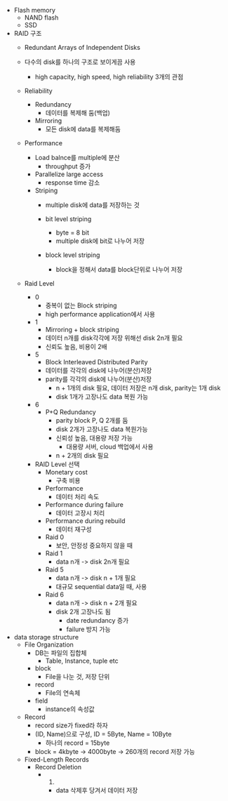 - Flash memory
	- NAND flash
	- SSD
- RAID 구조
	- Redundant Arrays of Independent Disks
	- 다수의 disk를 하나의 구조로 보이게끔 사용
		- high capacity, high speed, high reliability 3개의 관점
	
	- Reliability
		- Redundancy
			- 데이터를 복제해 둠(백업)
		- Mirroring
			- 모든 disk에 data를 복제해둠
	- Performance
		- Load balnce를 multiple에 분산
			- throughput 증가
		- Parallelize large access
			- response time 감소
		- Striping
			- multiple disk에 data를 저장하는 것

			- bit level striping
				- byte = 8 bit
				- multiple disk에 bit로 나누어 저장
			- block level striping
				- block을 정해서 data를 block단위로 나누어 저장
	- Raid Level
		- 0
			- 중복이 없는 Block striping
			- high performance application에서 사용
		- 1
			- Mirroring + block striping
			- 데이터 n개를 disk각각에 저장 위해선 disk 2n개 필요
			- 신뢰도 높음, 비용이 2배
		- 5
			- Block Interleaved Distributed Parity
			- 데이터를 각각의 disk에 나누어(분산)저장
			- parity를 각각의 disk에 나누어(분산)저장
				- n + 1개의 disk 필요, 데이터 저장은 n개 disk, parity는 1개 disk
				- disk 1개가 고장나도 data 복원 가능
		- 6
			- P+Q Redundancy
				- parity block P, Q 2개를 둠
				- disk 2개가 고장나도 data 복원가능
				- 신뢰성 높음, 대용량 저장 가능
					- 대용량 서버, cloud 백업에서 사용
				- n + 2개의 disk 필요
		- RAID Level 선택
			- Monetary cost
				- 구축 비용
			- Performance
				- 데이터 처리 속도
			- Performance during failure
				- 데이터 고장시 처리 
			- Performance during rebuild
				- 데이터 재구성
			- Raid 0
				- 보안, 안정성 중요하지 않을 때
			- Raid 1
				- data n개 -> disk 2n개 필요
			- Raid 5
				- data n개 -> disk n + 1개 필요
				- 대규모 sequential data일 때, 사용
			- Raid 6
				- data n개 -> disk n + 2개 필요
				- disk 2개 고장나도 됨
					- date redundancy 증가
					- failure 방지 가능
- data storage structure
	- File Organization
		- DB는 파일의 집합체
			- Table, Instance, tuple etc
		- block
			- File을 나눈 것, 저장 단위
		- record
			- File의 연속체
		- field
			- instance의 속성값
	- Record
		- record size가 fixed라 하자
		- (ID, Name)으로 구성, ID = 5Byte, Name = 10Byte
			- 하나의 record = 15byte
		- block = 4kbyte -> 4000byte -> 260개의 record 저장 가능
	- Fixed-Length Records
		- Record Deletion
			- 1)
				- data 삭제후 당겨서 데이터 저장